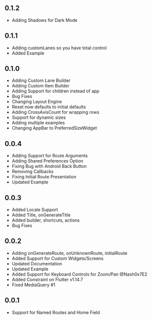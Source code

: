 ## 0.1.2

* Adding Shadows for Dark Mode

## 0.1.1

* Adding customLanes so you have total control
* Added Example

## 0.1.0

* Adding Custom Lane Builder
* Adding Custom Item Builder
* Adding Support for children instead of app
* Bug Fixes
* Changing Layout Engine
* Reset now defaults to initial defaults
* Adding CrossAxisCount for wrapping rows
* Support for dynamic sizes
* Adding multiple examples
* Changing AppBar to PreferredSizeWidget

## 0.0.4

* Adding Support for Route Arguments
* Adding Shared Preferences Option
* Fixing Bug with Android Back Button
* Removing Callbacks
* Fixing Initial Route Presentation
* Updated Example

## 0.0.3

* Added Locale Support
* Added Title, onGenerateTitle
* Added builder, shortcuts, actions
* Bug Fixes

## 0.0.2

* Adding onGenerateRoute, onUnknownRoute, initialRoute
* Added Support for Custom Widgets/Screens
* Updated Documentation
* Updated Example
* Added Support for Keyboard Controls for Zoom/Pan @Nash0x7E2
* Added Constraint on Flutter v1.14.7
* Fixed MediaQuery #1

## 0.0.1

* Support for Named Routes and Home Field
